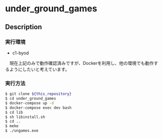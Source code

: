 # under_ground_games

## Description

### 実行環境

- c1-byod

　現在上記のみで動作確認済みですが、Dockerを利用し、他の環境でも動作するようにしたいと考えています。

### 実行方法

```bash
$ git clone ${this_repository}
$ cd under_ground_games
$ docker-compose up -d
$ docker-compose exec dev bash
$ cd lib
$ sh libinstall.sh
$ cd ..
$ meke
$ ./ungames.exe
```